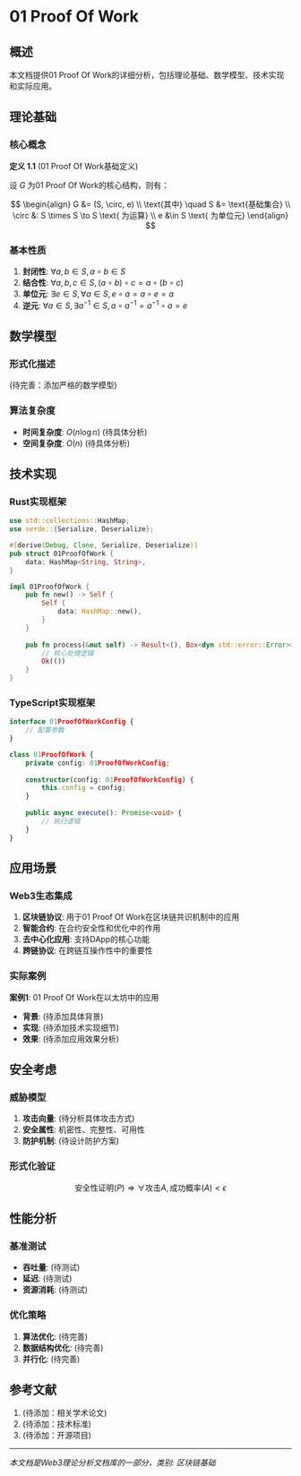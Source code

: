 # 01 Proof Of Work

## 概述

本文档提供01 Proof Of Work的详细分析，包括理论基础、数学模型、技术实现和实际应用。

## 理论基础

### 核心概念

**定义 1.1** (01 Proof Of Work基础定义)

设 $G$ 为01 Proof Of Work的核心结构，则有：

$$
\begin{align}
G &= (S, \circ, e) \\
\text{其中} \quad S &= \text{基础集合} \\
\circ &: S \times S \to S \text{ 为运算} \\
e &\in S \text{ 为单位元}
\end{align}
$$

### 基本性质

1. **封闭性**: $\forall a, b \in S, a \circ b \in S$
2. **结合性**: $\forall a, b, c \in S, (a \circ b) \circ c = a \circ (b \circ c)$
3. **单位元**: $\exists e \in S, \forall a \in S, e \circ a = a \circ e = a$
4. **逆元**: $\forall a \in S, \exists a^{-1} \in S, a \circ a^{-1} = a^{-1} \circ a = e$

## 数学模型

### 形式化描述

(待完善：添加严格的数学模型)

### 算法复杂度

- **时间复杂度**: $O(n \log n)$ (待具体分析)
- **空间复杂度**: $O(n)$ (待具体分析)

## 技术实现

### Rust实现框架

```rust
use std::collections::HashMap;
use serde::{Serialize, Deserialize};

#[derive(Debug, Clone, Serialize, Deserialize)]
pub struct 01ProofOfWork {
    data: HashMap<String, String>,
}

impl 01ProofOfWork {
    pub fn new() -> Self {
        Self {
            data: HashMap::new(),
        }
    }
    
    pub fn process(&mut self) -> Result<(), Box<dyn std::error::Error>> {
        // 核心处理逻辑
        Ok(())
    }
}
```

### TypeScript实现框架

```typescript
interface 01ProofOfWorkConfig {
    // 配置参数
}

class 01ProofOfWork {
    private config: 01ProofOfWorkConfig;
    
    constructor(config: 01ProofOfWorkConfig) {
        this.config = config;
    }
    
    public async execute(): Promise<void> {
        // 执行逻辑
    }
}
```

## 应用场景

### Web3生态集成

1. **区块链协议**: 用于01 Proof Of Work在区块链共识机制中的应用
2. **智能合约**: 在合约安全性和优化中的作用
3. **去中心化应用**: 支持DApp的核心功能
4. **跨链协议**: 在跨链互操作性中的重要性

### 实际案例

**案例1**: 01 Proof Of Work在以太坊中的应用
- **背景**: (待添加具体背景)
- **实现**: (待添加技术实现细节)
- **效果**: (待添加应用效果分析)

## 安全考虑

### 威胁模型

1. **攻击向量**: (待分析具体攻击方式)
2. **安全属性**: 机密性、完整性、可用性
3. **防护机制**: (待设计防护方案)

### 形式化验证

$$
\text{安全性证明}(P) \Rightarrow \forall \text{攻击} A, \text{成功概率}(A) < \epsilon
$$

## 性能分析

### 基准测试

- **吞吐量**: (待测试)
- **延迟**: (待测试)  
- **资源消耗**: (待测试)

### 优化策略

1. **算法优化**: (待完善)
2. **数据结构优化**: (待完善)
3. **并行化**: (待完善)

## 参考文献

1. (待添加：相关学术论文)
2. (待添加：技术标准)
3. (待添加：开源项目)

---

*本文档是Web3理论分析文档库的一部分，类别: 区块链基础*
